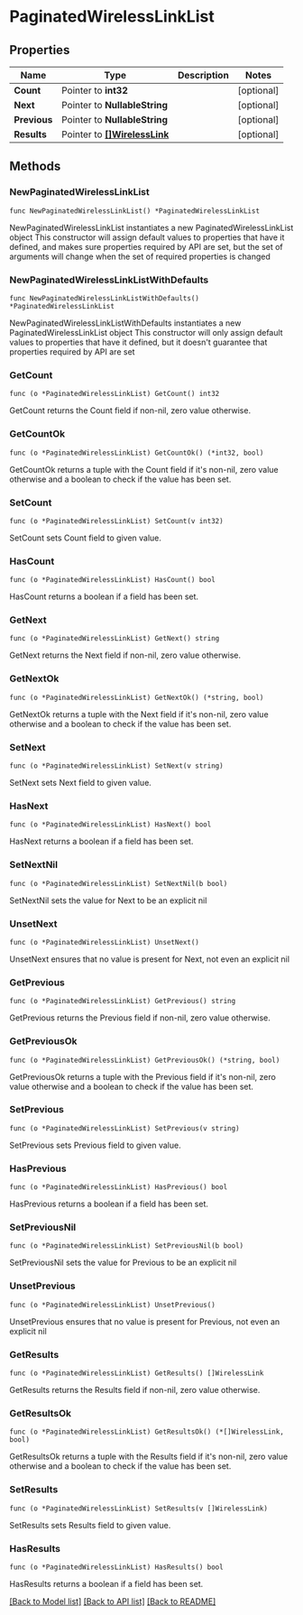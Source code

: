 # PaginatedWirelessLinkList

## Properties

Name | Type | Description | Notes
------------ | ------------- | ------------- | -------------
**Count** | Pointer to **int32** |  | [optional] 
**Next** | Pointer to **NullableString** |  | [optional] 
**Previous** | Pointer to **NullableString** |  | [optional] 
**Results** | Pointer to [**[]WirelessLink**](WirelessLink.md) |  | [optional] 

## Methods

### NewPaginatedWirelessLinkList

`func NewPaginatedWirelessLinkList() *PaginatedWirelessLinkList`

NewPaginatedWirelessLinkList instantiates a new PaginatedWirelessLinkList object
This constructor will assign default values to properties that have it defined,
and makes sure properties required by API are set, but the set of arguments
will change when the set of required properties is changed

### NewPaginatedWirelessLinkListWithDefaults

`func NewPaginatedWirelessLinkListWithDefaults() *PaginatedWirelessLinkList`

NewPaginatedWirelessLinkListWithDefaults instantiates a new PaginatedWirelessLinkList object
This constructor will only assign default values to properties that have it defined,
but it doesn't guarantee that properties required by API are set

### GetCount

`func (o *PaginatedWirelessLinkList) GetCount() int32`

GetCount returns the Count field if non-nil, zero value otherwise.

### GetCountOk

`func (o *PaginatedWirelessLinkList) GetCountOk() (*int32, bool)`

GetCountOk returns a tuple with the Count field if it's non-nil, zero value otherwise
and a boolean to check if the value has been set.

### SetCount

`func (o *PaginatedWirelessLinkList) SetCount(v int32)`

SetCount sets Count field to given value.

### HasCount

`func (o *PaginatedWirelessLinkList) HasCount() bool`

HasCount returns a boolean if a field has been set.

### GetNext

`func (o *PaginatedWirelessLinkList) GetNext() string`

GetNext returns the Next field if non-nil, zero value otherwise.

### GetNextOk

`func (o *PaginatedWirelessLinkList) GetNextOk() (*string, bool)`

GetNextOk returns a tuple with the Next field if it's non-nil, zero value otherwise
and a boolean to check if the value has been set.

### SetNext

`func (o *PaginatedWirelessLinkList) SetNext(v string)`

SetNext sets Next field to given value.

### HasNext

`func (o *PaginatedWirelessLinkList) HasNext() bool`

HasNext returns a boolean if a field has been set.

### SetNextNil

`func (o *PaginatedWirelessLinkList) SetNextNil(b bool)`

 SetNextNil sets the value for Next to be an explicit nil

### UnsetNext
`func (o *PaginatedWirelessLinkList) UnsetNext()`

UnsetNext ensures that no value is present for Next, not even an explicit nil
### GetPrevious

`func (o *PaginatedWirelessLinkList) GetPrevious() string`

GetPrevious returns the Previous field if non-nil, zero value otherwise.

### GetPreviousOk

`func (o *PaginatedWirelessLinkList) GetPreviousOk() (*string, bool)`

GetPreviousOk returns a tuple with the Previous field if it's non-nil, zero value otherwise
and a boolean to check if the value has been set.

### SetPrevious

`func (o *PaginatedWirelessLinkList) SetPrevious(v string)`

SetPrevious sets Previous field to given value.

### HasPrevious

`func (o *PaginatedWirelessLinkList) HasPrevious() bool`

HasPrevious returns a boolean if a field has been set.

### SetPreviousNil

`func (o *PaginatedWirelessLinkList) SetPreviousNil(b bool)`

 SetPreviousNil sets the value for Previous to be an explicit nil

### UnsetPrevious
`func (o *PaginatedWirelessLinkList) UnsetPrevious()`

UnsetPrevious ensures that no value is present for Previous, not even an explicit nil
### GetResults

`func (o *PaginatedWirelessLinkList) GetResults() []WirelessLink`

GetResults returns the Results field if non-nil, zero value otherwise.

### GetResultsOk

`func (o *PaginatedWirelessLinkList) GetResultsOk() (*[]WirelessLink, bool)`

GetResultsOk returns a tuple with the Results field if it's non-nil, zero value otherwise
and a boolean to check if the value has been set.

### SetResults

`func (o *PaginatedWirelessLinkList) SetResults(v []WirelessLink)`

SetResults sets Results field to given value.

### HasResults

`func (o *PaginatedWirelessLinkList) HasResults() bool`

HasResults returns a boolean if a field has been set.


[[Back to Model list]](../README.md#documentation-for-models) [[Back to API list]](../README.md#documentation-for-api-endpoints) [[Back to README]](../README.md)



